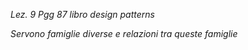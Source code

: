 *Lez. 9* 
*Pgg 87 libro design patterns*

*Servono famiglie diverse e relazioni tra queste famiglie* 